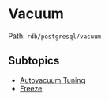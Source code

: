 # Vacuum

Path: `rdb/postgresql/vacuum`

## Subtopics
- [Autovacuum Tuning](./autovacuum_tuning/README.md)
- [Freeze](./freeze/README.md)
